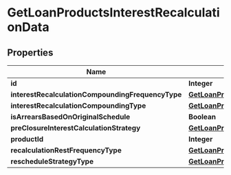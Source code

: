 

# GetLoanProductsInterestRecalculationData


## Properties

| Name | Type | Description | Notes |
|------------ | ------------- | ------------- | -------------|
|**id** | **Integer** |  |  [optional] |
|**interestRecalculationCompoundingFrequencyType** | [**GetLoanProductsInterestRecalculationCompoundingFrequencyType**](GetLoanProductsInterestRecalculationCompoundingFrequencyType.md) |  |  [optional] |
|**interestRecalculationCompoundingType** | [**GetLoanProductsInterestRecalculationCompoundingType**](GetLoanProductsInterestRecalculationCompoundingType.md) |  |  [optional] |
|**isArrearsBasedOnOriginalSchedule** | **Boolean** |  |  [optional] |
|**preClosureInterestCalculationStrategy** | [**GetLoanProductsPreClosureInterestCalculationStrategy**](GetLoanProductsPreClosureInterestCalculationStrategy.md) |  |  [optional] |
|**productId** | **Integer** |  |  [optional] |
|**recalculationRestFrequencyType** | [**GetLoanProductsInterestRecalculationCompoundingFrequencyType**](GetLoanProductsInterestRecalculationCompoundingFrequencyType.md) |  |  [optional] |
|**rescheduleStrategyType** | [**GetLoanProductsRescheduleStrategyType**](GetLoanProductsRescheduleStrategyType.md) |  |  [optional] |




